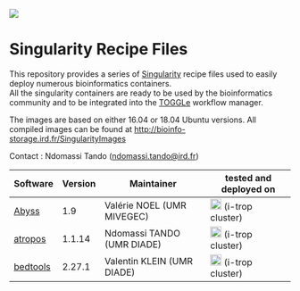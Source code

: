 ![](http://www.southgreen.fr/sites/southgreen.fr/themes/southgreen/logo.png)
# Singularity Recipe Files

This repository provides a series of [Singularity](https://singularity.lbl.gov/) recipe files used to easily deploy numerous bioinformatics containers.  
All the singularity containers are ready to be used by the bioinformatics community and to be integrated into the [TOGGLe](http://toggle.southgreen.fr) workflow manager.

The images are based on either 16.04 or 18.04 Ubuntu versions. All compiled images can be found at http://bioinfo-storage.ird.fr/SingularityImages

Contact : Ndomassi Tando (ndomassi.tando@ird.fr)

|Software | Version | Maintainer | tested and deployed on  |
| ------------- | ------------- | ------------- | ------------- |
| [Abyss](http://www.bcgsc.ca/platform/bioinfo/software/abyss)  | 1.9  | Valérie NOEL (UMR MIVEGEC)  |   <img src="https://github.com/SouthGreenPlatform/trainings/blob/gh-pages/images/logo_ird.png" height = "20" > (i-trop cluster) |
| [atropos](https://github.com/jdidion/atropos)  | 1.1.14 | Ndomassi TANDO  (UMR DIADE) |   <img src="https://github.com/SouthGreenPlatform/trainings/blob/gh-pages/images/logo_ird.png" height = "20" > (i-trop cluster) |
| [bedtools](https://bedtools.readthedocs.io/en/latest/index.html)  |2.27.1 | Valentin KLEIN (UMR DIADE)  |   <img src="https://github.com/SouthGreenPlatform/trainings/blob/gh-pages/images/logo_ird.png" height = "20" > (i-trop cluster) |



